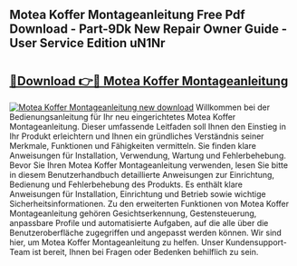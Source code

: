 ## Motea Koffer Montageanleitung Free Pdf Download - Part-9Dk New Repair Owner Guide - User Service Edition uN1Nr

# <h2><a href="http://df7290.blite.top/?on=Motea+Koffer+Montageanleitung">🔗Download 👉🔴 Motea Koffer Montageanleitung</a></h2>

[![Motea Koffer Montageanleitung new download](https://i.imgur.com/lujVjoI.png)](http://df7290.blite.top/?on=Motea+Koffer+Montageanleitung)
Willkommen bei der Bedienungsanleitung für Ihr neu eingerichtetes Motea Koffer Montageanleitung. Dieser umfassende Leitfaden soll Ihnen den Einstieg in Ihr Produkt erleichtern und Ihnen ein gründliches Verständnis seiner Merkmale, Funktionen und Fähigkeiten vermitteln. Sie finden klare Anweisungen für Installation, Verwendung, Wartung und Fehlerbehebung. Bevor Sie Ihren Motea Koffer Montageanleitung verwenden, lesen Sie bitte in diesem Benutzerhandbuch detaillierte Anweisungen zur Einrichtung, Bedienung und Fehlerbehebung des Produkts. Es enthält klare Anweisungen für Installation, Einrichtung und Betrieb sowie wichtige Sicherheitsinformationen. Zu den erweiterten Funktionen von Motea Koffer Montageanleitung gehören Gesichtserkennung, Gestensteuerung, anpassbare Profile und automatisierte Aufgaben, auf die alle über die Benutzeroberfläche zugegriffen und angepasst werden können. Wir sind hier, um Motea Koffer Montageanleitung zu helfen. Unser Kundensupport-Team ist bereit, Ihnen bei Fragen oder Bedenken behilflich zu sein.
